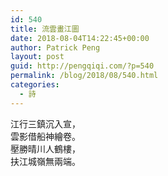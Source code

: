 ```yaml
---
id: 540
title: 流雲畫江圖
date: 2018-08-04T14:22:45+00:00
author: Patrick Peng
layout: post
guid: http://pengqiqi.com/?p=540
permalink: /blog/2018/08/540.html
categories:
  - 詩
---
```

<!-- wp:paragraph -->
<p>江行三鎮沉入宣，<br/>雲影借船神繪卷。<br/>壓勝晴川人鶴樓，<br/>扶江城嶺無兩端。</p>
<!-- /wp:paragraph -->